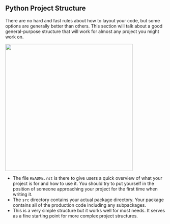 


## Python Project Structure

There are no hard and fast rules about how to layout your code, but some options are generally better than others. This section will talk about a good general-purpose structure that will work for almost any project you might work on. 

<img src="https://lh3.googleusercontent.com/e3YlaVUps8sa7OsLtmwKZmy-kRV4YvXsQLw1l2NNiJXiViJNfv_LlVIql1a226ERvXBbO59QZ_o8LRvxx3gUVrhYxmJhus1JarD0n-zwvanXHPwOfiyEkfckq8u9MnvRBg2maicg-bNZQlW3C3wtOIk5ZL6FC5Y68XHa_-FbOKUiegglAeXM8tR1jhPlUSAGDu42fpRM2dBjwfPNVvi7Km9iZZ3ofH7sMsGBh_ZeiHhu4hh-gUVJZIO8BvYJdrXp10H1-ayQqZrE16FxwroT1LlhBW8NvmP6oDn2vlj_ghyRybhYejgu4Pvm-dAqHXc4wmMPPhjZl-VkuiEwAtDznXLyoQkAaS3WbdiKXbWIjN-mMqfKY-Kc_OQogBz-YM1RiIlulEfLYB8RvdKuDmTvdI3wONInhOGXdivPc3VaVbDRudv09vb2XQDicgXincBuj3oCDTQHxePpZFYK6VPMp8QaCgzthHp_5wBo66c4xjYzTaxuFU1i8xGtpaB_GRXQeCLxDJkm3UpS9-GenYZrckMCuANf7dkNserPEgBSWTba9nLqgjOKn4193VfwNl-Fm_2429jdBXBw0iZNQOO-jp1V01TUKvu0tQbh5FucU6Jb80guWqATjt6L8KY3Gbzerb674NlXynXUJMnPsHfBYEbH97RQhqL24LsDumT8dvmUggAwLoHPjY4UKlKP_Q=w272-h300-no?authuser=0" width="400px" height="400px" />

- The file `README.rst` is there to give users a quick overview of what your project is for and how to use it. You should try to put yourself in the position of someone approaching your project for the first time when writing it. 
- The `src` directory contains your actual package directory. Your package contains all of the production code including any subpackages. 
- This is a very simple structure but it works well for most needs. It serves as a fine starting point for more complex project structures. 

<!--stackedit_data:
eyJoaXN0b3J5IjpbLTc5MzI1NTk3M119
-->